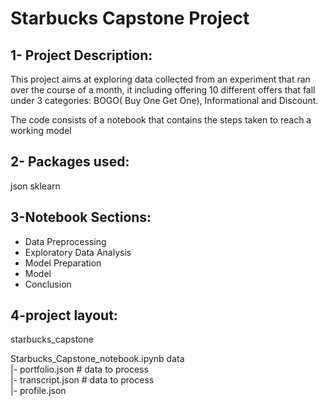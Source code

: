 # Starbucks Capstone Project


## 1- Project Description:
This project aims at exploring data collected from an experiment that ran over the course of a month, it including offering 10 different offers that 
fall under 3 categories: BOGO( Buy One Get One), Informational and Discount.

The code consists of a notebook that contains the steps taken to reach a working model

## 2- Packages used:

json
sklearn
## 3-Notebook Sections:
- Data Preprocessing
- Exploratory Data Analysis
- Model Preparation
- Model
- Conclusion

## 4-project layout:

starbucks_capstone <br>

Starbucks_Capstone_notebook.ipynb
data <br>
|- portfolio.json # data to process <br>
|- transcript.json # data to process <br>
|- profile.json <br>
